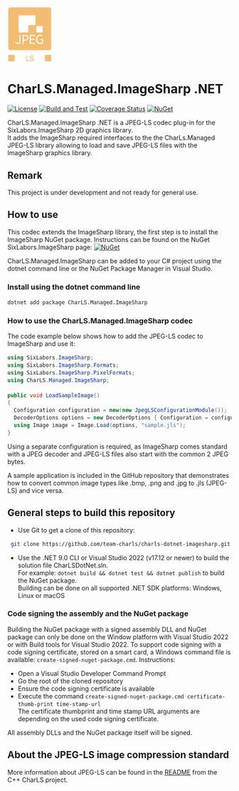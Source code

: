 <img src="docs/jpeg_ls_logo.png" alt="JPEG-LS Logo" width="100"/>

# CharLS.Managed.ImageSharp .NET

[![License](https://img.shields.io/badge/License-BSD%203--Clause-blue.svg)](https://github.com/team-charls/charls-dotnet-imagesharp/blob/main/LICENSE.md)
[![Build and Test](https://github.com/team-charls/charls-dotnet-imagesharp/actions/workflows/dotnet.yml/badge.svg)](https://github.com/team-charls/charls-dotnet-imagesharp/actions/workflows/dotnet.yml)
[![Coverage Status](https://coveralls.io/repos/github/team-charls/charls-dotnet-imagesharp/badge.svg?kill_cache=1)](https://coveralls.io/github/team-charls/charls-dotnet-imagesharp)
[![NuGet](https://img.shields.io/nuget/v/CharLS.Managed.ImageSharp.svg)](https://www.nuget.org/packages/CharLS.Managed.ImageSharp)

CharLS.Managed.ImageSharp .NET is a JPEG-LS codec plug-in for the SixLabors.ImageSharp 2D graphics library.  
It adds the ImageSharp required interfaces to the the CharLs.Managed JPEG-LS library allowing to load and save
JPEG-LS files with the ImageSharp graphics library.

## Remark

This project is under development and not ready for general use.

## How to use

This codec extends the ImageSharp library, the first step is to install the ImageSharp NuGet package.
Instructions can be found on the NuGet SixLabors.ImageSharp page: [![NuGet](https://img.shields.io/nuget/v/SixLabors.ImageSharp.svg)](https://www.nuget.org/packages/SixLabors.ImageSharp)

CharLS.Managed.ImageSharp can be added to your C# project using the dotnet command line or the NuGet Package Manager in Visual Studio.

### Install using the dotnet command line

```bash
dotnet add package CharLS.Managed.ImageSharp
```

### How to use the CharLS.Managed.ImageSharp codec

The code example below shows how to add the JPEG-LS codec to ImageSharp and use it:

```cs
using SixLabors.ImageSharp;
using SixLabors.ImageSharp.Formats;
using SixLabors.ImageSharp.PixelFormats;
using CharLS.Managed.ImageSharp;

public void LoadSampleImage()
{
  Configuration configuration = new(new JpegLSConfigurationModule());
  DecoderOptions options = new DecoderOptions { Configuration = configuration };
  using Image image = Image.Load(options, "sample.jls");
}
```

Using a separate configuration is required, as ImageSharp comes standard with a JPEG decoder and JPEG-LS files also start with the common 2 JPEG bytes.

A sample application is included in the GitHub repository that demonstrates how to convert common image types like .bmp, .png and .jpg to .jls (JPEG-LS) and vice versa.

## General steps to build this repository

* Use Git to get a clone of this repository:  

```bash
 git clone https://github.com/team-charls/charls-dotnet-imagesharp.git
```

* Use the .NET 9.0 CLI or Visual Studio 2022 (v17.12 or newer) to build the solution file CharLSDotNet.sln.  
 For example: `dotnet build && dotnet test && dotnet publish` to build the NuGet package.  
 Building can be done on all supported .NET SDK platforms: Windows, Linux or macOS

### Code signing the assembly and the NuGet package

Building the NuGet package with a signed assembly DLL and NuGet package can only be done
on the Window platform with Visual Studio 2022 or with Build tools for Visual Studio 2022.
To support code signing with a code signing certificate, stored on a smart card, a
Windows command file is available: `create-signed-nuget-package.cmd`.
Instructions:

* Open a Visual Studio Developer Command Prompt
* Go the root of the cloned repository
* Ensure the code signing certificate is available
* Execute the command `create-signed-nuget-package.cmd certificate-thumb-print time-stamp-url`  
 The certificate thumbprint and time stamp URL arguments are depending on the used code signing certificate.

All assembly DLLs and the NuGet package itself will be signed.

## About the JPEG-LS image compression standard

More information about JPEG-LS can be found in the [README](https://github.com/team-charls/charls/blob/master/README.md)
from the C++ CharLS project.
